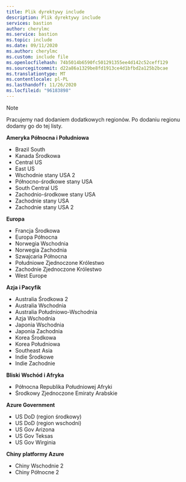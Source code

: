 ```yaml
---
title: Plik dyrektywy include
description: Plik dyrektywy include
services: bastion
author: cherylmc
ms.service: bastion
ms.topic: include
ms.date: 09/11/2020
ms.author: cherylmc
ms.custom: include file
ms.openlocfilehash: 74b5014b6590fc501291355ee4d142c52ceff129
ms.sourcegitcommit: d22a86a1329be8fd1913ce4d1bfbd2a125b2bcae
ms.translationtype: MT
ms.contentlocale: pl-PL
ms.lasthandoff: 11/26/2020
ms.locfileid: "96183898"
---
```

>[!NOTE]
>Pracujemy nad dodaniem dodatkowych regionów. Po dodaniu regionu dodamy go do tej listy.
>

**Ameryka Północna i Południowa**
* Brazil South
* Kanada Środkowa
* Central US
* East US
* Wschodnie stany USA 2
* Północno-środkowe stany USA
* South Central US
* Zachodnio-środkowe stany USA
* Zachodnie stany USA
* Zachodnie stany USA 2

**Europa**
* Francja Środkowa
* Europa Północna
* Norwegia Wschodnia
* Norwegia Zachodnia
* Szwajcaria Północna
* Południowe Zjednoczone Królestwo
* Zachodnie Zjednoczone Królestwo
* West Europe

**Azja i Pacyfik**
* Australia Środkowa 2
* Australia Wschodnia
* Australia Południowo-Wschodnia
* Azja Wschodnia
* Japonia Wschodnia
* Japonia Zachodnia
* Korea Środkowa
* Korea Południowa
* Southeast Asia
* Indie Środkowe
* Indie Zachodnie

**Bliski Wschód i Afryka**
* Północna Republika Południowej Afryki
* Środkowy Zjednoczone Emiraty Arabskie

**Azure Government**
* US DoD (region środkowy)
* US DoD (region wschodni)
* US Gov Arizona
* US Gov Teksas
* US Gov Wirginia

**Chiny platformy Azure**
* Chiny Wschodnie 2
* Chiny Północne 2
